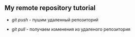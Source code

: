 ## My remote repository tutorial 

* *git push* - пушим удаленный репозиторий

* *git pull* - получаем изменения из удаленого репозитория
